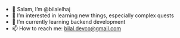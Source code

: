 - 👋 Salam, I’m @bilalelhaj
- 👀 I’m interested in learning new things, especially complex quests
- 🌱 I’m currently learning backend development
- 📫 How to reach me: bilal.devco@gmail.com

<!---
bilalelhaj/bilalelhaj is a ✨ special ✨ repository because its `README.md` (this file) appears on your GitHub profile.
You can click the Preview link to take a look at your changes.
--->
